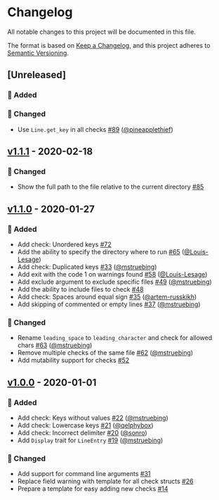 # Changelog
All notable changes to this project will be documented in this file.

The format is based on [Keep a Changelog](https://keepachangelog.com/en/1.0.0),
and this project adheres to [Semantic Versioning](https://semver.org/spec/v2.0.0.html).

## [Unreleased]
### 🚀 Added

### 🔧 Changed
- Use `Line.get_key` in all checks [#89](https://github.com/mgrachev/dotenv-linter/pull/89) ([@pineapplethief](https://github.com/pineapplethief))

## [v1.1.1] - 2020-02-18
### 🔧 Changed
- Show the full path to the file relative to the current directory [#85](https://github.com/mgrachev/dotenv-linter/pull/85)

## [v1.1.0] - 2020-01-27
### 🚀 Added
- Add check: Unordered keys [#72](https://github.com/mgrachev/dotenv-linter/pull/72)
- Add the ability to specify the directory where to run [#65](https://github.com/mgrachev/dotenv-linter/pull/65) ([@Louis-Lesage](https://github.com/Louis-Lesage))
- Add check: Duplicated keys [#33](https://github.com/mgrachev/dotenv-linter/pull/33) ([@mstruebing](https://github.com/mstruebing))
- Add exit with the code 1 on warnings found [#58](https://github.com/mgrachev/dotenv-linter/pull/58) ([@Louis-Lesage](https://github.com/Louis-Lesage))
- Add exclude argument to exclude specific files [#49](https://github.com/mgrachev/dotenv-linter/pull/49) ([@mstruebing](https://github.com/mstruebing))
- Add the ability to include files to check [#48](https://github.com/mgrachev/dotenv-linter/pull/48)
- Add check: Spaces around equal sign [#35](https://github.com/mgrachev/dotenv-linter/pull/35) ([@artem-russkikh](https://github.com/artem-russkikh))
- Add skipping of commented or empty lines [#37](https://github.com/mgrachev/dotenv-linter/pull/37) ([@mstruebing](https://github.com/mstruebing))

### 🔧 Changed
- Rename `leading_space` to `leading_character` and check for allowed chars [#63](https://github.com/mgrachev/dotenv-linter/pull/63) ([@mstruebing](https://github.com/mstruebing))
- Remove multiple checks of the same file [#62](https://github.com/mgrachev/dotenv-linter/pull/62) ([@mstruebing](https://github.com/mstruebing))
- Add mutability support for checks [#52](https://github.com/mgrachev/dotenv-linter/pull/52)

## [v1.0.0] - 2020-01-01
### 🚀 Added
- Add check: Keys without values [#22](https://github.com/mgrachev/dotenv-linter/pull/22) ([@mstruebing](https://github.com/mstruebing))
- Add check: Lowercase keys [#21](https://github.com/mgrachev/dotenv-linter/pull/21) ([@qelphybox](https://github.com/qelphybox))
- Add check: Incorrect delimiter [#20](https://github.com/mgrachev/dotenv-linter/pull/20) ([@sonro](https://github.com/sonro)) 
- Add `Display` trait for `LineEntry` [#19](https://github.com/mgrachev/dotenv-linter/pull/19) ([@mstruebing](https://github.com/mstruebing))

### 🔧 Changed
- Add support for command line arguments [#31](https://github.com/mgrachev/dotenv-linter/pull/31)
- Replace field warning with template for all check structs [#26](https://github.com/mgrachev/dotenv-linter/pull/26)
- Prepare a template for easy adding new checks [#14](https://github.com/mgrachev/dotenv-linter/pull/14)

[v1.1.1]: https://github.com/mgrachev/dotenv-linter/releases/tag/v1.1.1
[v1.1.0]: https://github.com/mgrachev/dotenv-linter/releases/tag/v1.1.0
[v1.0.0]: https://github.com/mgrachev/dotenv-linter/releases/tag/v1.0.0
